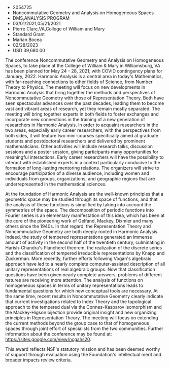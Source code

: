 
* 2054725
* Noncommutative Geometry and Analysis on Homogeneous Spaces
* DMS,ANALYSIS PROGRAM
* 03/01/2021,05/21/2021
* Pierre Clare,VA,College of William and Mary
* Standard Grant
* Marian Bocea
* 02/28/2023
* USD 39,680.00

The conference Noncommutative Geometry and Analysis on Homogeneous Spaces, to
take place at the College of William & Mary in Williamsburg, VA has been planned
for May 24 - 28, 2021, with COVID contingency plans for January, 2022. Harmonic
Analysis is a central area in today's Mathematics, with far-reaching connections
to other fields of Science, from Number Theory to Physics. The meeting will
focus on new developments in Harmonic Analysis that bring together the methods
and perspectives of Noncommutative Geometry with those of Representation Theory.
Both have seen spectacular advances over the past decades, leading them to
become vast and vibrant areas of research, yet they remain mostly separated. The
meeting will bring together experts in both fields to foster exchanges and
incorporate new connections in the training of a new generation of researchers
in Harmonic Analysis. In order to acquaint researchers in the two areas,
especially early career researchers, with the perspectives from both sides, it
will feature two mini-courses specifically aimed at graduate students and
postdoctoral researchers and delivered by prominent mathematicians. Other
activities will include research talks, discussion sessions and a poster
session, giving participants many opportunities for meaningful interactions.
Early career researchers will have the possibility to interact with established
experts in a context particularly conducive to the formation of long-lasting
mentoring relations. The organizers will strive to encourage participation of a
diverse audience, including women and individuals from groups, organizations,
and geographic regions that are underrepresented in the mathematical sciences.

At the foundation of Harmonic Analysis are the well-known principles that a
geometric space may be studied through its space of functions, and that the
analysis of these functions is simplified by taking into account the symmetries
of the space. The decomposition of periodic functions into Fourier series is an
elementary manifestation of this idea, which has been at the core of the
pioneering work of Gelfand, Mackey, Dixmier and many others since the 1940s. In
that regard, the Representation Theory and Noncommutative Geometry are both
deeply rooted in Harmonic Analysis. Indeed, the study of tempered
representations generated an immense amount of activity in the second half of
the twentieth century, culminating in Harish-Chandra's Plancherel theorem, the
realization of the discrete series and the classification of tempered
irreducible representations by Knapp and Zuckerman. More recently, further
efforts following Vogan's algebraic approach have led to a nearly complete
computer-assisted description of all unitary representations of real algebraic
groups. Now that classification questions have been given nearly complete
answers, problems of different natures are receiving more attention. The
analysis of functions on homogeneous spaces in terms of unitary representations
leads to fundamental questions for which new conceptual tools are necessary. At
the same time, recent results in Noncommutative Geometry clearly indicate that
current investigations related to Index Theory and the topological approach to
the tempered dual via the Connes-Kasparov isomorphism and the Mackey-Higson
bijection provide original insight and new organizing principles in
Representation Theory. The meeting will focus on extending the current methods
beyond the group case to that of homogeneous spaces through joint effort of
specialists from the two communities. Further information about the conference
may be found at: https://sites.google.com/view/ncgahs20.

This award reflects NSF's statutory mission and has been deemed worthy of
support through evaluation using the Foundation's intellectual merit and broader
impacts review criteria.
